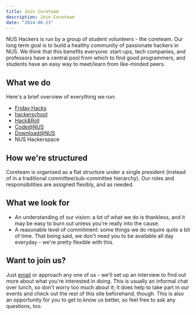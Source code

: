 ```yaml
---
title: Join Coreteam
description: Join Coreteam
date: "2014-06-23"
---
```


NUS Hackers is run by a group of student volunteers - the coreteam. Our long term goal is to build a healthy community of passionate hackers in NUS. We think that this benefits everyone: start-ups, tech companies, and professors have a central pool from which to find good programmers, and students have an easy way to meet/learn from like-minded peers.

## What we do

Here's a brief overview of everything we run:

- [Friday Hacks](http://nushackers.org)
- [hackerschool](http://school.nushackers.org)
- [Hack&Roll](http://hacknroll.nushackers.org)
- [Code@NUS](http://code.nushackers.org)
- [Download@NUS](https://download.nus.edu.sg)
- NUS Hackerspace

## How we're structured
Coreteam is organised as a flat structure under a single president (instead of in a traditional committee/sub-committee hierarchy). Our roles and responsibilities are assigned flexibly, and as needed.

## What we look for

* An understanding of our vision: a lot of what we do is thankless, and it may be easy to burn out unless you're really into the cause.
* A reasonable level of commitment: some things we do require quite a bit of time. That being said, we don't need you to be available all day everyday - we're pretty flexible with this.

## Want to join us?

Just <a href="/contact/">email</a> or approach any one of us - we'll set up an interview to find out more about what you're interested in doing. This is usually an informal chat over lunch, so don't worry too much about it; it does help to take part in our events and check out the rest of this site beforehand, though. This is also an opportunity for you to get to know us better, so feel free to ask any questions, too.

